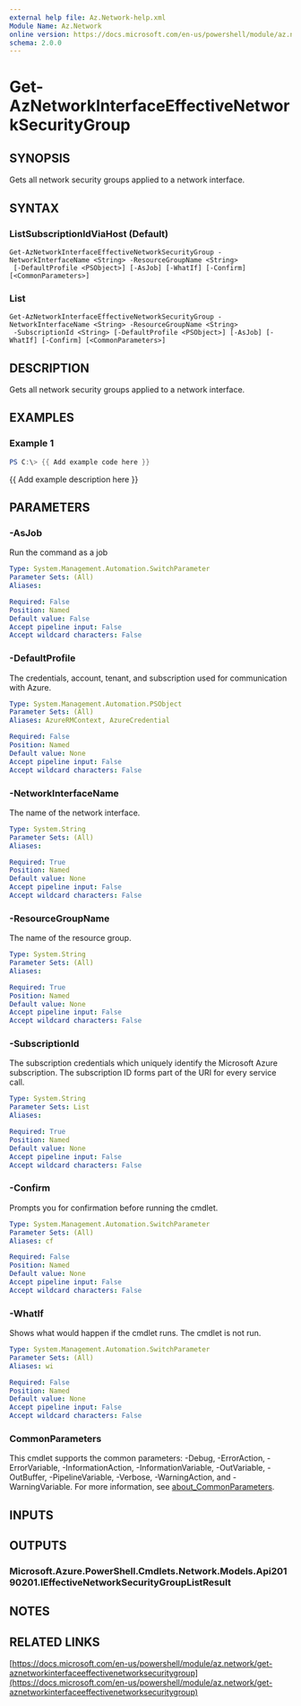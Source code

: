 ```yaml
---
external help file: Az.Network-help.xml
Module Name: Az.Network
online version: https://docs.microsoft.com/en-us/powershell/module/az.network/get-aznetworkinterfaceeffectivenetworksecuritygroup
schema: 2.0.0
---
```


# Get-AzNetworkInterfaceEffectiveNetworkSecurityGroup

## SYNOPSIS
Gets all network security groups applied to a network interface.

## SYNTAX

### ListSubscriptionIdViaHost (Default)
```
Get-AzNetworkInterfaceEffectiveNetworkSecurityGroup -NetworkInterfaceName <String> -ResourceGroupName <String>
 [-DefaultProfile <PSObject>] [-AsJob] [-WhatIf] [-Confirm] [<CommonParameters>]
```

### List
```
Get-AzNetworkInterfaceEffectiveNetworkSecurityGroup -NetworkInterfaceName <String> -ResourceGroupName <String>
 -SubscriptionId <String> [-DefaultProfile <PSObject>] [-AsJob] [-WhatIf] [-Confirm] [<CommonParameters>]
```

## DESCRIPTION
Gets all network security groups applied to a network interface.

## EXAMPLES

### Example 1
```powershell
PS C:\> {{ Add example code here }}
```

{{ Add example description here }}

## PARAMETERS

### -AsJob
Run the command as a job

```yaml
Type: System.Management.Automation.SwitchParameter
Parameter Sets: (All)
Aliases:

Required: False
Position: Named
Default value: False
Accept pipeline input: False
Accept wildcard characters: False
```

### -DefaultProfile
The credentials, account, tenant, and subscription used for communication with Azure.

```yaml
Type: System.Management.Automation.PSObject
Parameter Sets: (All)
Aliases: AzureRMContext, AzureCredential

Required: False
Position: Named
Default value: None
Accept pipeline input: False
Accept wildcard characters: False
```

### -NetworkInterfaceName
The name of the network interface.

```yaml
Type: System.String
Parameter Sets: (All)
Aliases:

Required: True
Position: Named
Default value: None
Accept pipeline input: False
Accept wildcard characters: False
```

### -ResourceGroupName
The name of the resource group.

```yaml
Type: System.String
Parameter Sets: (All)
Aliases:

Required: True
Position: Named
Default value: None
Accept pipeline input: False
Accept wildcard characters: False
```

### -SubscriptionId
The subscription credentials which uniquely identify the Microsoft Azure subscription.
The subscription ID forms part of the URI for every service call.

```yaml
Type: System.String
Parameter Sets: List
Aliases:

Required: True
Position: Named
Default value: None
Accept pipeline input: False
Accept wildcard characters: False
```

### -Confirm
Prompts you for confirmation before running the cmdlet.

```yaml
Type: System.Management.Automation.SwitchParameter
Parameter Sets: (All)
Aliases: cf

Required: False
Position: Named
Default value: None
Accept pipeline input: False
Accept wildcard characters: False
```

### -WhatIf
Shows what would happen if the cmdlet runs.
The cmdlet is not run.

```yaml
Type: System.Management.Automation.SwitchParameter
Parameter Sets: (All)
Aliases: wi

Required: False
Position: Named
Default value: None
Accept pipeline input: False
Accept wildcard characters: False
```

### CommonParameters
This cmdlet supports the common parameters: -Debug, -ErrorAction, -ErrorVariable, -InformationAction, -InformationVariable, -OutVariable, -OutBuffer, -PipelineVariable, -Verbose, -WarningAction, and -WarningVariable. For more information, see [about_CommonParameters](http://go.microsoft.com/fwlink/?LinkID=113216).

## INPUTS

## OUTPUTS

### Microsoft.Azure.PowerShell.Cmdlets.Network.Models.Api20190201.IEffectiveNetworkSecurityGroupListResult
## NOTES

## RELATED LINKS

[https://docs.microsoft.com/en-us/powershell/module/az.network/get-aznetworkinterfaceeffectivenetworksecuritygroup](https://docs.microsoft.com/en-us/powershell/module/az.network/get-aznetworkinterfaceeffectivenetworksecuritygroup)

